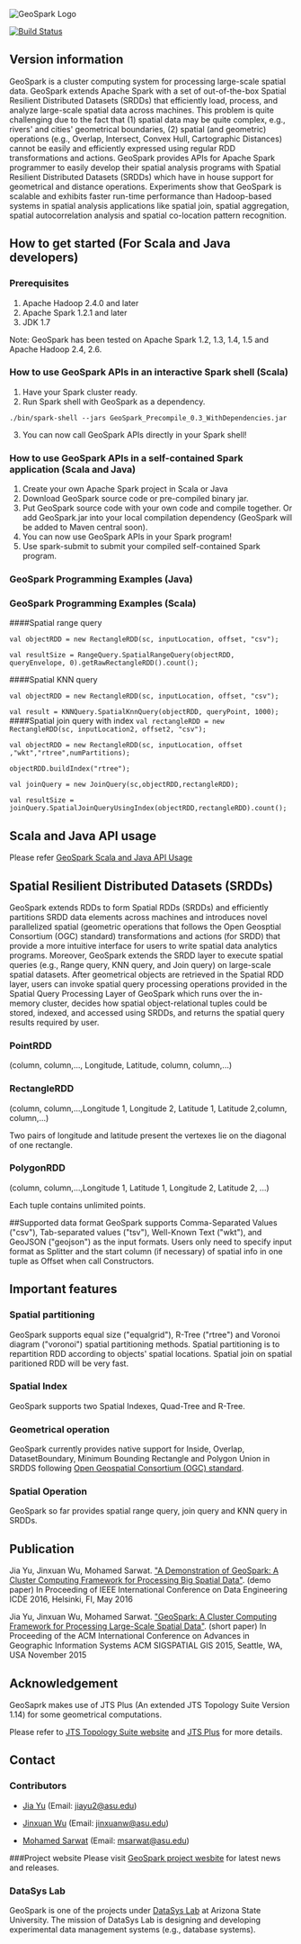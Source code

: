 ![GeoSpark Logo](http://www.public.asu.edu/~jiayu2/geospark/logo.png)

[![Build Status](https://travis-ci.org/jinxuan/GeoSpark.svg)](https://travis-ci.org/jiayuasu/GeoSpark) 

##  Version information



GeoSpark is a cluster computing system for processing large-scale spatial data. GeoSpark extends Apache Spark with a set of out-of-the-box Spatial Resilient Distributed Datasets (SRDDs) that efficiently load, process, and analyze large-scale spatial data across machines. This problem is quite challenging due to the fact that (1) spatial data may be quite complex, e.g., rivers' and cities' geometrical boundaries, (2) spatial (and geometric) operations (e.g., Overlap, Intersect, Convex Hull, Cartographic Distances) cannot be easily and efficiently expressed using regular RDD transformations and actions. GeoSpark provides APIs for Apache Spark programmer to easily develop their spatial analysis programs with Spatial Resilient Distributed Datasets (SRDDs) which have in house support for geometrical and distance operations. Experiments show that GeoSpark is scalable and exhibits faster run-time performance than Hadoop-based systems in spatial analysis applications like spatial join, spatial aggregation, spatial autocorrelation analysis and spatial co-location pattern recognition.


## How to get started (For Scala and Java developers)

### Prerequisites

1. Apache Hadoop 2.4.0 and later
2. Apache Spark 1.2.1 and later
3. JDK 1.7

Note: GeoSpark has been tested on Apache Spark 1.2, 1.3, 1.4, 1.5 and Apache Hadoop 2.4, 2.6.

### How to use GeoSpark APIs in an interactive Spark shell (Scala)

1. Have your Spark cluster ready.
2. Run Spark shell with GeoSpark as a dependency.

  `
  ./bin/spark-shell --jars GeoSpark_Precompile_0.3_WithDependencies.jar
  `

3. You can now call GeoSpark APIs directly in your Spark shell!

### How to use GeoSpark APIs in a self-contained Spark application (Scala and Java)

1. Create your own Apache Spark project in Scala or Java
2. Download GeoSpark source code or pre-compiled binary jar.
3. Put GeoSpark source code with your own code and compile together. Or add GeoSpark.jar into your local compilation dependency (GeoSpark will be added to Maven central soon).
4. You can now use GeoSpark APIs in your Spark program!
5. Use spark-submit to submit your compiled self-contained Spark program.

### GeoSpark Programming Examples (Java)




### GeoSpark Programming Examples (Scala)

####Spatial range query

`
val objectRDD = new RectangleRDD(sc, inputLocation, offset, "csv");
`

`
val resultSize = RangeQuery.SpatialRangeQuery(objectRDD, queryEnvelope, 0).getRawRectangleRDD().count();
`

####Spatial KNN query

`
val objectRDD = new RectangleRDD(sc, inputLocation, offset, "csv");
`

`
val result = KNNQuery.SpatialKnnQuery(objectRDD, queryPoint, 1000);
`
####Spatial join query with index
`
val rectangleRDD = new RectangleRDD(sc, inputLocation2, offset2, "csv");
`

`
val objectRDD = new RectangleRDD(sc, inputLocation, offset ,"wkt","rtree",numPartitions);
`

`
objectRDD.buildIndex("rtree");
`

`
val joinQuery = new JoinQuery(sc,objectRDD,rectangleRDD); 
`

`
val resultSize = joinQuery.SpatialJoinQueryUsingIndex(objectRDD,rectangleRDD).count();
`

## Scala and Java API usage

Please refer [GeoSpark Scala and Java API Usage](http://www.public.asu.edu/~jiayu2/geospark/javadoc/index.html)


## Spatial Resilient Distributed Datasets (SRDDs)

GeoSpark extends RDDs to form Spatial RDDs (SRDDs) and efficiently partitions SRDD data elements across machines and introduces novel parallelized spatial (geometric operations that follows the Open Geosptial Consortium (OGC) standard) transformations and actions (for SRDD) that provide a more intuitive interface for users to write spatial data analytics programs. Moreover, GeoSpark extends the SRDD layer to execute spatial queries (e.g., Range query, KNN query, and Join query) on large-scale spatial datasets. After geometrical objects are retrieved in the Spatial RDD layer, users can invoke spatial query processing operations provided in the Spatial Query Processing Layer of GeoSpark which runs over the in-memory cluster, decides how spatial object-relational tuples could be stored, indexed, and accessed using SRDDs, and returns the spatial query results required by user.



### PointRDD

(column, column,..., Longitude, Latitude, column, column,...)

### RectangleRDD

(column, column,...,Longitude 1, Longitude 2, Latitude 1, Latitude 2,column, column,...)

Two pairs of longitude and latitude present the vertexes lie on the diagonal of one rectangle.

### PolygonRDD

(column, column,...,Longitude 1, Latitude 1, Longitude 2, Latitude 2, ...)

Each tuple contains unlimited points.

##Supported data format
GeoSpark supports Comma-Separated Values ("csv"), Tab-separated values ("tsv"), Well-Known Text ("wkt"), and  GeoJSON ("geojson") as the input formats. Users only need to specify input format as Splitter and the start column (if necessary) of spatial info in one tuple as Offset when call Constructors.

## Important features

### Spatial partitioning

GeoSpark supports equal size ("equalgrid"), R-Tree ("rtree") and Voronoi diagram ("voronoi") spatial partitioning methods. Spatial partitioning is to repartition RDD according to objects' spatial locations. Spatial join on spatial paritioned RDD will be very fast.

### Spatial Index

GeoSpark supports two Spatial Indexes, Quad-Tree and R-Tree. 

### Geometrical operation

GeoSpark currently provides native support for Inside, Overlap, DatasetBoundary, Minimum Bounding Rectangle and Polygon Union in SRDDS following [Open Geospatial Consortium (OGC) standard](http://www.opengeospatial.org/standards).

### Spatial Operation

GeoSpark so far provides spatial range query, join query and KNN query in SRDDs.


## Publication

Jia Yu, Jinxuan Wu, Mohamed Sarwat. ["A Demonstration of GeoSpark: A Cluster Computing Framework for Processing Big Spatial Data"](). (demo paper) In Proceeding of IEEE International Conference on Data Engineering ICDE 2016, Helsinki, FI, May 2016

Jia Yu, Jinxuan Wu, Mohamed Sarwat. ["GeoSpark: A Cluster Computing Framework for Processing Large-Scale Spatial Data"](http://www.public.asu.edu/~jiayu2/geospark/publication/GeoSpark_ShortPaper.pdf). (short paper) In Proceeding of the ACM International Conference on Advances in Geographic Information Systems ACM SIGSPATIAL GIS 2015, Seattle, WA, USA November 2015


## Acknowledgement

GeoSaprk makes use of JTS Plus (An extended JTS Topology Suite Version 1.14) for some geometrical computations.

Please refer to [JTS Topology Suite website](http://tsusiatsoftware.net/jts/main.html) and [JTS Plus](https://github.com/jiayuasu/JTSplus) for more details.
## Contact

### Contributors
* [Jia Yu](http://www.public.asu.edu/~jiayu2/) (Email: jiayu2@asu.edu)

* [Jinxuan Wu](http://www.public.asu.edu/~jinxuanw/) (Email: jinxuanw@asu.edu)

* [Mohamed Sarwat](http://faculty.engineering.asu.edu/sarwat/) (Email: msarwat@asu.edu)

###Project website
Please visit [GeoSpark project wesbite](http://geospark.datasyslab.org) for latest news and releases.

### DataSys Lab
GeoSpark is one of the projects under [DataSys Lab](http://www.datasyslab.org/) at Arizona State University. The mission of DataSys Lab is designing and developing experimental data management systems (e.g., database systems).
